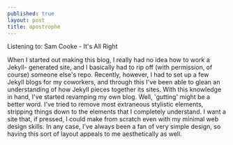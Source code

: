```yaml
---
published: true
layout: post
title: apostrophe
---
```


Listening to: Sam Cooke - It's All Right

When I started out making this blog, I really had no idea how to work a Jekyll- generated site, and I basically had to rip off (with permission, of course) someone else's repo. Recently, however, I had to set up a few Jekyll blogs for my coworkers, and through this I've been able to glean an understanding of how Jekyll pieces together its sites. With this knowledge in hand, I've started revamping my own blog. Well, 'gutting' might be a better word. I've tried to remove most extraneous stylistic elements, stripping things down to the elements that I completely understand. I want a site that, if pressed, I could make from scratch even with my minimal web design skills. In any case, I've always been a fan of very simple design, so having this sort of layout appeals to me aesthetically as well. 
